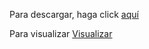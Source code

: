 Para descargar, haga click [aquí](NotebookMGL.ipynb)

Para visualizar [Visualizar](https://nbviewer.jupyter.org/github/michaelgomezlopera/Ejercicio-Python/blob/master/NotebookMGL.ipynb)


